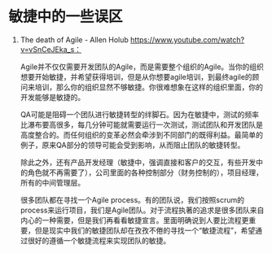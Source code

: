 # 敏捷中的一些误区

1. The death of Agile - Allen Holub https://www.youtube.com/watch?v=vSnCeJEka_s：

   Agile并不仅仅需要开发团队的Agile，而是需要整个组织的Agile。当你的组织想要开始敏捷，并希望获得培训，但是从你想要agile培训，到最终agile的顾问来培训，那么你的组织显然不够敏捷。你很难想象在这样的组织里面，你的开发能够是敏捷的。

   QA可能是阻碍一个团队进行敏捷转型的绊脚石。因为在敏捷中，测试的频率比瀑布要高很多，每几分钟可能就需要运行一次测试，测试团队和开发团队是高度整合的。而任何组织的变革必然会牵涉到不同部门的既得利益。最简单的例子，原来QA部分的领导可能会受到影响，从而阻止团队的敏捷转型。

   除此之外，还有产品开发经理（敏捷中，强调直接和客户的交互，有些开发中的角色就不再需要了），公司里面的各种控制部分（财务控制的），项目经理，所有的中间管理层。

   很多团队都在寻找一个Agile process。有的团队说，我们按照scrum的process来运行项目，我们是Agile团队。对于流程执著的追求是很多团队来自内心的一种需要，但是我们再看看敏捷宣言。里面明确说到人要比流程更重要，但是现实中我们的敏捷团队却在孜孜不倦的寻找一个“敏捷流程”，希望通过很好的遵循一个敏捷流程来实现团队的敏捷。

   



